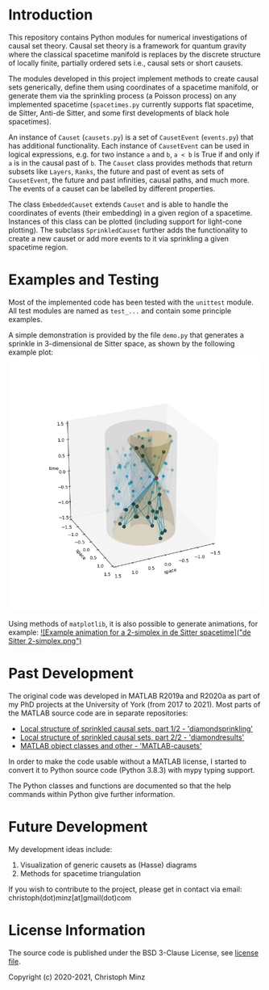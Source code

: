 # Introduction
This repository contains Python modules for numerical investigations of causal set theory. Causal set theory is a framework for quantum gravity where the classical spacetime manifold is replaces by the discrete structure of locally finite, partially ordered sets i.e., causal sets or short causets.

The modules developed in this project implement methods to create causal sets generically, define them using coordinates of a spacetime manifold, or generate them via the sprinkling process (a Poisson process) on any implemented spacetime (`spacetimes.py` currently supports flat spacetime, de Sitter, Anti-de Sitter, and some first developments of black hole spacetimes).

An instance of `Causet` (`causets.py`) is a set of `CausetEvent` (`events.py`) that has additional functionality. Each instance of `CausetEvent` can be used in logical expressions, e.g. for two instance `a` and `b`, `a < b` is True if and only if `a` is in the causal past of `b`. The `Causet` class provides methods that return subsets like `Layers`, `Ranks`, the future and past of event as sets of `CausetEvent`, the future and past infinities, causal paths, and much more. The events of a causet can be labelled by different properties.

The class `EmbeddedCauset` extends `Causet` and is able to handle the coordinates of events (their embedding) in a given region of a spacetime. Instances of this class can be plotted (including support for light-cone plotting). The subclass `SprinkledCauset` further adds the functionality to create a new causet or add more events to it via sprinkling a given spacetime region.

# Examples and Testing
Most of the implemented code has been tested with the `unittest` module. All test modules are named as `test_...` and contain some principle examples. 

A simple demonstration is provided by the file `demo.py` that generates a sprinkle in 3-dimensional de Sitter space, as shown by the following example plot:
![Example plot for a sprinkle in de Sitter spacetime](demo.png)

Using methods of `matplotlib`, it is also possible to generate animations, for example:
[![Example animation for a 2-simplex in de Sitter spacetime]("de Sitter 2-simplex.png")](https://youtu.be/MHfqVEsMl9k)

# Past Development
The original code was developed in MATLAB R2019a and R2020a as part of my PhD projects at the University of York (from 2017 to 2021). Most parts of the MATLAB source code are in separate repositories:
* [Local structure of sprinkled causal sets, part 1/2 - 'diamondsprinkling'](https://github.com/c-minz/diamondsprinkling)
* [Local structure of sprinkled causal sets, part 2/2 - 'diamondresults'](https://github.com/c-minz/diamondresults)
* [MATLAB object classes and other - 'MATLAB-causets'](https://github.com/c-minz/MATLAB-causets)

In order to make the code usable without a MATLAB license, I started to convert it to Python source code (Python 3.8.3) with mypy typing support.

The Python classes and functions are documented so that the help commands within Python give further information.

# Future Development
My development ideas include: 
1. Visualization of generic causets as (Hasse) diagrams
2. Methods for spacetime triangulation

If you wish to contribute to the project, please get in contact via email:
christoph(dot)minz[at]gmail(dot)com

# License Information
The source code is published under the BSD 3-Clause License, see [license file](LICENSE.md).

Copyright (c) 2020-2021, Christoph Minz
